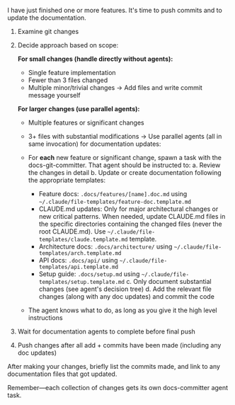I have just finished one or more features. It's time to push commits and to update the documentation.

1. Examine git changes
2. Decide approach based on scope:

   **For small changes (handle directly without agents):**

   - Single feature implementation
   - Fewer than 3 files changed
   - Multiple minor/trivial changes
     → Add files and write commit message yourself

   **For larger changes (use parallel agents):**

   - Multiple features or significant changes
   - 3+ files with substantial modifications
     → Use parallel agents (all in same invocation) for documentation updates:

   - For **each** new feature or significant change, spawn a task with the docs-git-committer. That agent should be instructed to:
     a. Review the changes in detail
     b. Update or create documentation following the appropriate templates:
     - Feature docs: `.docs/features/[name].doc.md` using `~/.claude/file-templates/feature-doc.template.md`
     - CLAUDE.md updates: Only for major architectural changes or new critical patterns. When needed, update CLAUDE.md files in the specific directories containing the changed files (never the root CLAUDE.md). Use `~/.claude/file-templates/claude.template.md` template.
     - Architecture docs: `.docs/architecture/` using `~/.claude/file-templates/arch.template.md`
     - API docs: `.docs/api/` using `~/.claude/file-templates/api.template.md`
     - Setup guide: `.docs/setup.md` using `~/.claude/file-templates/setup.template.md`
       c. Only document substantial changes (see agent's decision tree)
       d. Add the relevant file changes (along with any doc updates) and commit the code
   - The agent knows what to do, as long as you give it the high level instructions

3. Wait for documentation agents to complete before final push
4. Push changes after all add + commits have been made (including any doc updates)

After making your changes, briefly list the commits made, and link to any documentation files that got updated.

Remember—each collection of changes gets its own docs-committer agent task.
